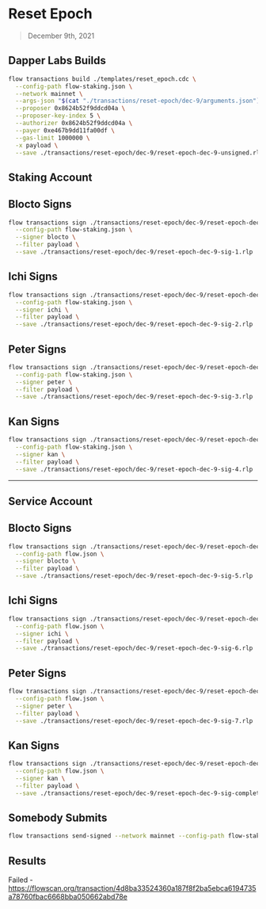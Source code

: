 # Reset Epoch

> December 9th, 2021

## Dapper Labs Builds

```sh
flow transactions build ./templates/reset_epoch.cdc \
  --config-path flow-staking.json \
  --network mainnet \
  --args-json "$(cat "./transactions/reset-epoch/dec-9/arguments.json")" \
  --proposer 0x8624b52f9ddcd04a \
  --proposer-key-index 5 \
  --authorizer 0x8624b52f9ddcd04a \
  --payer 0xe467b9dd11fa00df \
  --gas-limit 1000000 \
  -x payload \
  --save ./transactions/reset-epoch/dec-9/reset-epoch-dec-9-unsigned.rlp
```

## Staking Account
## Blocto Signs

```sh
flow transactions sign ./transactions/reset-epoch/dec-9/reset-epoch-dec-9-unsigned.rlp \
  --config-path flow-staking.json \
  --signer blocto \
  --filter payload \
  --save ./transactions/reset-epoch/dec-9/reset-epoch-dec-9-sig-1.rlp
```

## Ichi Signs

```sh
flow transactions sign ./transactions/reset-epoch/dec-9/reset-epoch-dec-9-sig-1.rlp \
  --config-path flow-staking.json \
  --signer ichi \
  --filter payload \
  --save ./transactions/reset-epoch/dec-9/reset-epoch-dec-9-sig-2.rlp
```

## Peter Signs

```sh
flow transactions sign ./transactions/reset-epoch/dec-9/reset-epoch-dec-9-sig-2.rlp \
  --config-path flow-staking.json \
  --signer peter \
  --filter payload \
  --save ./transactions/reset-epoch/dec-9/reset-epoch-dec-9-sig-3.rlp
```

## Kan Signs

```sh
flow transactions sign ./transactions/reset-epoch/dec-9/reset-epoch-dec-9-sig-3.rlp \
  --config-path flow-staking.json \
  --signer kan \
  --filter payload \
  --save ./transactions/reset-epoch/dec-9/reset-epoch-dec-9-sig-4.rlp
```

---

## Service Account
## Blocto Signs

```sh
flow transactions sign ./transactions/reset-epoch/dec-9/reset-epoch-dec-9-sig-4.rlp \
  --config-path flow.json \
  --signer blocto \
  --filter payload \
  --save ./transactions/reset-epoch/dec-9/reset-epoch-dec-9-sig-5.rlp
```

## Ichi Signs

```sh
flow transactions sign ./transactions/reset-epoch/dec-9/reset-epoch-dec-9-sig-5.rlp \
  --config-path flow.json \
  --signer ichi \
  --filter payload \
  --save ./transactions/reset-epoch/dec-9/reset-epoch-dec-9-sig-6.rlp
```

## Peter Signs

```sh
flow transactions sign ./transactions/reset-epoch/dec-9/reset-epoch-dec-9-sig-6.rlp \
  --config-path flow.json \
  --signer peter \
  --filter payload \
  --save ./transactions/reset-epoch/dec-9/reset-epoch-dec-9-sig-7.rlp
```

## Kan Signs

```sh
flow transactions sign ./transactions/reset-epoch/dec-9/reset-epoch-dec-9-sig-7.rlp \
  --config-path flow.json \
  --signer kan \
  --filter payload \
  --save ./transactions/reset-epoch/dec-9/reset-epoch-dec-9-sig-complete.rlp
```


## Somebody Submits

```sh
flow transactions send-signed --network mainnet --config-path flow-staking.json ./transactions/reset-epoch/dec-9/reset-epoch-dec-9-sig-complete.rlp
```

## Results

Failed - https://flowscan.org/transaction/4d8ba33524360a187f8f2ba5ebca6194735a78760fbac6668bba050662abd78e
